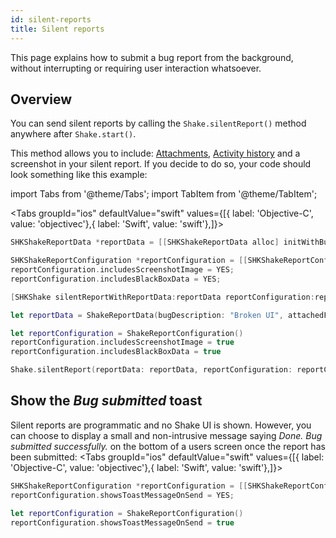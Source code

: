 ```yaml
---
id: silent-reports
title: Silent reports
---
```

This page explains how to submit a bug report from the background, without interrupting or requiring user interaction whatsoever.

## Overview
You can send silent reports by calling the `Shake.silentReport()` method anywhere after `Shake.start()`.

This method allows you to include: [Attachments](ios/attachments.md), [Activity history](ios/activity.md) and a screenshot in your silent report.
If you decide to do so, your code should look something like this example:


import Tabs from '@theme/Tabs';
import TabItem from '@theme/TabItem';

<Tabs groupId="ios" defaultValue="swift" values={[{ label: 'Objective-C', value: 'objectivec'},{ label: 'Swift', value: 'swift'},]}><TabItem value="objectivec">

```objectivec
SHKShakeReportData *reportData = [[SHKShakeReportData alloc] initWithBugDescription:@"Broken UI" attachedFiles:@[]];

SHKShakeReportConfiguration *reportConfiguration = [[SHKShakeReportConfiguration alloc] init];
reportConfiguration.includesScreenshotImage = YES;
reportConfiguration.includesBlackBoxData = YES;

[SHKShake silentReportWithReportData:reportData reportConfiguration:reportConfiguration];
```

</TabItem><TabItem value="swift">

```swift
let reportData = ShakeReportData(bugDescription: "Broken UI", attachedFiles: [])

let reportConfiguration = ShakeReportConfiguration()
reportConfiguration.includesScreenshotImage = true
reportConfiguration.includesBlackBoxData = true

Shake.silentReport(reportData: reportData, reportConfiguration: reportConfiguration)
```

</TabItem></Tabs>


## Show the *Bug submitted* toast
Silent reports are programmatic and no Shake UI is shown.
However, you can choose to display a small and non-intrusive message saying
*Done. Bug submitted successfully.* on the bottom of a users screen once the report has been submitted:
<Tabs groupId="ios" defaultValue="swift" values={[{ label: 'Objective-C', value: 'objectivec'},{ label: 'Swift', value: 'swift'},]}><TabItem value="objectivec">

```objectivec
SHKShakeReportConfiguration *reportConfiguration = [[SHKShakeReportConfiguration alloc] init];
reportConfiguration.showsToastMessageOnSend = YES;
```

</TabItem><TabItem value="swift">

```swift
let reportConfiguration = ShakeReportConfiguration()
reportConfiguration.showsToastMessageOnSend = true
```

</TabItem></Tabs>

